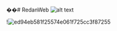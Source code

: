 ��#   R e d a n W e b 
![alt text](https://github.com/Maksaid/RedanWeb/blob/main/Mobile.png)
 

!![ed94eb581f25574e061f725cc3f87255](https://github.com/Maksaid/RedanWeb/assets/58601553/2f391da9-816e-4ddf-9120-7e530888bd2b)
